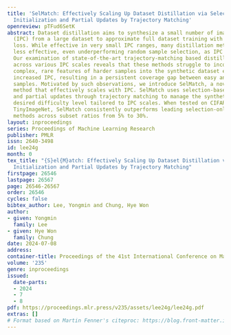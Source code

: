 ```yaml
---
title: 'SelMatch: Effectively Scaling Up Dataset Distillation via Selection-Based
  Initialization and Partial Updates by Trajectory Matching'
openreview: pTFud6SetK
abstract: Dataset distillation aims to synthesize a small number of images per class
  (IPC) from a large dataset to approximate full dataset training with minimal performance
  loss. While effective in very small IPC ranges, many distillation methods become
  less effective, even underperforming random sample selection, as IPC increases.
  Our examination of state-of-the-art trajectory-matching based distillation methods
  across various IPC scales reveals that these methods struggle to incorporate the
  complex, rare features of harder samples into the synthetic dataset even with the
  increased IPC, resulting in a persistent coverage gap between easy and hard test
  samples. Motivated by such observations, we introduce SelMatch, a novel distillation
  method that effectively scales with IPC. SelMatch uses selection-based initialization
  and partial updates through trajectory matching to manage the synthetic dataset’s
  desired difficulty level tailored to IPC scales. When tested on CIFAR-10/100 and
  TinyImageNet, SelMatch consistently outperforms leading selection-only and distillation-only
  methods across subset ratios from 5% to 30%.
layout: inproceedings
series: Proceedings of Machine Learning Research
publisher: PMLR
issn: 2640-3498
id: lee24g
month: 0
tex_title: "{S}el{M}atch: Effectively Scaling Up Dataset Distillation via Selection-Based
  Initialization and Partial Updates by Trajectory Matching"
firstpage: 26546
lastpage: 26567
page: 26546-26567
order: 26546
cycles: false
bibtex_author: Lee, Yongmin and Chung, Hye Won
author:
- given: Yongmin
  family: Lee
- given: Hye Won
  family: Chung
date: 2024-07-08
address:
container-title: Proceedings of the 41st International Conference on Machine Learning
volume: '235'
genre: inproceedings
issued:
  date-parts:
  - 2024
  - 7
  - 8
pdf: https://proceedings.mlr.press/v235/assets/lee24g/lee24g.pdf
extras: []
# Format based on Martin Fenner's citeproc: https://blog.front-matter.io/posts/citeproc-yaml-for-bibliographies/
---
```


